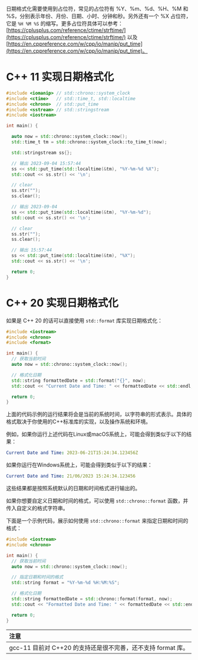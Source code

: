 日期格式化需要使用到占位符，常见的占位符有 %Y、%m、%d、%H、%M 和 %S，分别表示年份、月份、日期、小时、分钟和秒。另外还有一个 %X 占位符，它是 `%H %M %S` 的缩写。更多占位符具体可以参考：[https://cplusplus.com/reference/ctime/strftime/](https://cplusplus.com/reference/ctime/strftime/) 以及 [https://en.cppreference.com/w/cpp/io/manip/put_time](https://en.cppreference.com/w/cpp/io/manip/put_time)。

# C++ 11 实现日期格式化

```cpp
#include <iomanip> // std::chrono::system_clock
#include <ctime>   // std::time_t, std::localtime
#include <chrono>  // std::put_time
#include <sstream> // std::stringstream
#include <iostream>

int main() {

  auto now = std::chrono::system_clock::now();
  std::time_t tm = std::chrono::system_clock::to_time_t(now);

  std::stringstream ss{};

  // 输出 2023-09-04 15:57:44
  ss << std::put_time(std::localtime(&tm), "%Y-%m-%d %X");
  std::cout << ss.str() << '\n';

  // clear
  ss.str("");
  ss.clear();

  // 输出 2023-09-04
  ss << std::put_time(std::localtime(&tm), "%Y-%m-%d");
  std::cout << ss.str() << '\n';

  // clear
  ss.str("");
  ss.clear();

  // 输出 15:57:44
  ss << std::put_time(std::localtime(&tm), "%X");
  std::cout << ss.str() << '\n';

  return 0;
}
```

# C++ 20 实现日期格式化

如果是 C++ 20 的话可以直接使用 `std::format` 库实现日期格式化：

```cpp
#include <iostream>
#include <chrono>
#include <format>

int main() {
  // 获取当前时间
  auto now = std::chrono::system_clock::now();

  // 格式化日期
  std::string formattedDate = std::format("{}", now);
  std::cout << "Current Date and Time: " << formattedDate << std::endl;

  return 0;
}
```

上面的代码示例的运行结果将会是当前的系统时间，以字符串的形式表示。具体的格式取决于你使用的C++标准库的实现，以及操作系统和环境。

例如，如果你运行上述代码在Linux或macOS系统上，可能会得到类似于以下的结果：

```yaml
Current Date and Time: 2023-06-21T15:24:34.123456Z
```

如果你运行在Windows系统上，可能会得到类似于以下的结果：

```yaml
Current Date and Time: 21/06/2023 15:24:34.123456
```

这些结果都是按照系统默认的日期和时间格式进行输出的。

如果你想要自定义日期和时间的格式，可以使用 `std::chrono::format` 函数，并传入自定义的格式字符串。

下面是一个示例代码，展示如何使用 `std::chrono::format` 来指定日期和时间的格式：

```cpp
#include <iostream>
#include <chrono>

int main() {
  // 获取当前时间
  auto now = std::chrono::system_clock::now();

  // 指定日期和时间的格式
  std::string format = "%Y-%m-%d %H:%M:%S";

  // 格式化日期
  std::string formattedDate = std::chrono::format(format, now);
  std::cout << "Formatted Date and Time: " << formattedDate << std::endl;

  return 0;
}
```

|**注意**|
|:------|
|gcc-11 目前对 C++20 的支持还是很不完善，还不支持 format 库。|